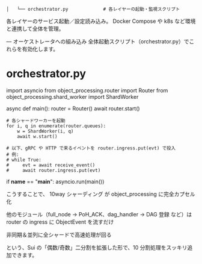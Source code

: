     │   └── orchestrator.py             # 各レイヤーの起動・監視スクリプト

各レイヤーのサービス起動／設定読み込み。
Docker Compose や k8s など環境と連携して全体を管理。

— オーケストレータへの組み込み
全体起動スクリプト（orchestrator.py）でこれらを有効化します。
# orchestrator.py

import asyncio
from object_processing.router import Router
from object_processing.shard_worker import ShardWorker

async def main():
    router = Router()
    await router.start()

    # 各シャードワーカーを起動
    for i, q in enumerate(router.queues):
        w = ShardWorker(i, q)
        await w.start()

    # 以下、gRPC や HTTP で来るイベントを router.ingress.put(evt) で投入
    # 例:
    # while True:
    #     evt = await receive_event()
    #     await router.ingress.put(evt)

if __name__ == "__main__":
    asyncio.run(main())


こうすることで、
10way シャーディング が object_processing に完全カプセル化

他のモジュール（full_node → PoH_ACK、dag_handler → DAG 登録 など）は
router の ingress に ObjectEvent を流すだけ

非同期＆並列に全シャードで高速処理が回る

という、Sui の「偶数/奇数」二分割を拡張した形で、10 分割処理をスッキリ追加できます。
